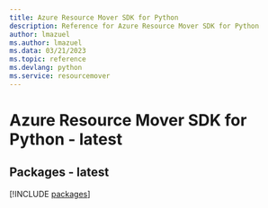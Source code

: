 ```yaml
---
title: Azure Resource Mover SDK for Python
description: Reference for Azure Resource Mover SDK for Python
author: lmazuel
ms.author: lmazuel
ms.data: 03/21/2023
ms.topic: reference
ms.devlang: python
ms.service: resourcemover
---
```

# Azure Resource Mover SDK for Python - latest
## Packages - latest
[!INCLUDE [packages](resource-mover-index.md)]